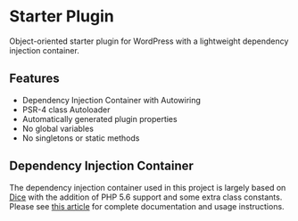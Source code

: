 # Starter Plugin

Object-oriented starter plugin for WordPress with a lightweight dependency injection container.

## Features

- Dependency Injection Container with Autowiring
- PSR-4 class Autoloader
- Automatically generated plugin properties
- No global variables
- No singletons or static methods

## Dependency Injection Container

The dependency injection container used in this project is largely based on [Dice](https://github.com/level-2/dice) with the addition of PHP 5.6 support and some extra class constants. Please see [this article](https://r.je/dice) for complete documentation and usage instructions. 
